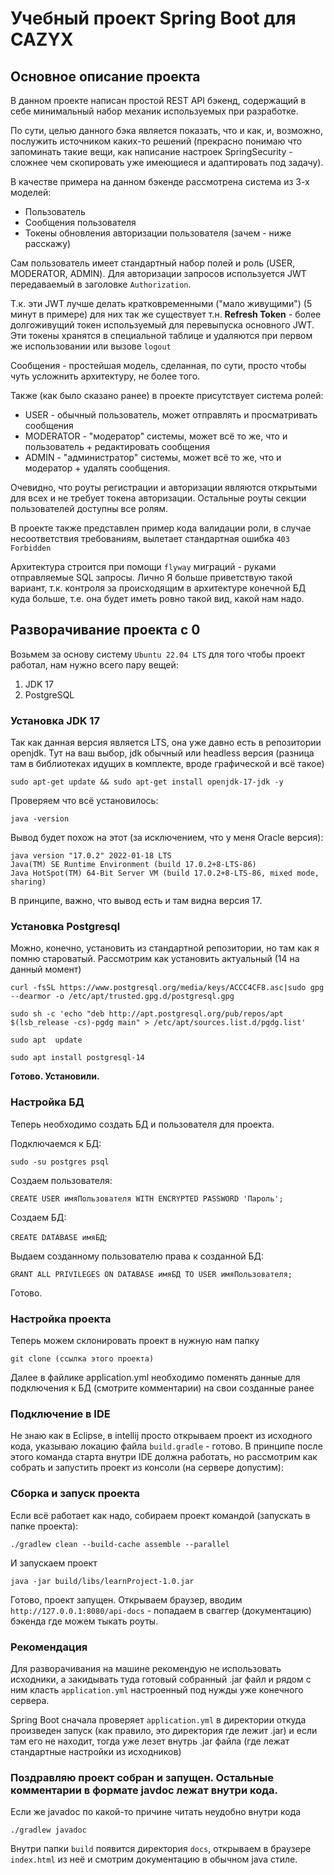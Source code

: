# Учебный проект Spring Boot для CAZYX

## Основное описание проекта

В данном проекте написан простой REST API бэкенд, содержащий в себе минимальный набор механик используемых при разработке.

По сути, целью данного бэка является показать, что и как, и, возможно, послужить источником каких-то решений (прекрасно понимаю что запоминать такие вещи, как написание настроек SpringSecurity - сложнее чем скопировать уже имеющиеся и адаптировать под задачу).

В качестве примера на данном бэкенде рассмотрена система из 3-х моделей:

* Пользователь
* Сообщения пользователя
* Токены обновления авторизации пользователя (зачем - ниже расскажу)

Сам пользователь имеет стандартный набор полей и роль (USER, MODERATOR, ADMIN).
Для авторизации запросов используется JWT передаваемый в заголовке `Authorization`.

Т.к. эти JWT лучше делать кратковременными ("мало живущими") (5 минут в примере) для них так же существует т.н.
<b>Refresh Token</b> - более долгоживущий токен используемый для перевыпуска основного JWT. Эти токены хранятся в специальной таблице и удаляются при первом же использовании или вызове `logout`

Сообщения - простейшая модель, сделанная, по сути, просто чтобы чуть усложнить архитектуру, не более того.

Также (как было сказано ранее) в проекте присутствует система ролей:

* USER - обычный пользователь, может отправлять и просматривать сообщения
* MODERATOR - "модератор" системы, может всё то же, что и пользователь + редактировать сообщения
* ADMIN - "администратор" системы, может всё то же, что и модератор + удалять сообщения.

Очевидно, что роуты регистрации и авторизации являются открытыми для всех и не требует токена авторизации. Остальные роуты секции пользователей доступны все ролям.

В проекте также представлен пример кода валидации роли, в случае несоответствия требованиям, вылетает стандартная ошибка `403 Forbidden`

Архитектура строится при помощи `flyway` миграций - руками отправляемые SQL запросы.
Лично Я больше приветствую такой вариант, т.к. контроля за происходящим в архитектуре конечной БД куда больше, т.е. она будет иметь ровно такой вид, какой нам надо.

## Разворачивание проекта с 0

Возьмем за основу систему `Ubuntu 22.04 LTS` для того чтобы проект работал, нам нужно всего пару вещей:

1) JDK 17
2) PostgreSQL

### Установка JDK 17

Так как данная версия является LTS, она уже давно есть в репозитории openjdk.
Тут на ваш выбор, jdk обычный или headless версия (разница там в библиотеках идущих в комплекте, вроде графической и всё такое)

```
sudo apt-get update && sudo apt-get install openjdk-17-jdk -y
```

Проверяем что всё установилось:

`java -version`

Вывод будет похож на этот (за исключением, что у меня Oracle версия):

```
java version "17.0.2" 2022-01-18 LTS
Java(TM) SE Runtime Environment (build 17.0.2+8-LTS-86)
Java HotSpot(TM) 64-Bit Server VM (build 17.0.2+8-LTS-86, mixed mode, sharing)

```

В принципе, важно, что вывод есть и там видна версия 17.

### Установка Postgresql

Можно, конечно, установить из стандартной репозитории, но там как я помню староватый. Рассмотрим как установить актуальный (14 на данный момент)

`curl -fsSL https://www.postgresql.org/media/keys/ACCC4CF8.asc|sudo gpg --dearmor -o /etc/apt/trusted.gpg.d/postgresql.gpg`

`sudo sh -c 'echo "deb http://apt.postgresql.org/pub/repos/apt $(lsb_release -cs)-pgdg main" > /etc/apt/sources.list.d/pgdg.list'`

`sudo apt  update`

`sudo apt install postgresql-14`

<b>Готово. Установили.</b>

### Настройка БД

Теперь необходимо создать БД и пользователя для проекта.

Подключаемся к БД:

`sudo -su postgres psql`

Создаем пользователя:

`CREATE USER имяПользователя WITH ENCRYPTED PASSWORD 'Пароль';`

Создаем БД:

`CREATE DATABASE имяБД`;

Выдаем созданному пользователю права к созданной БД:

`GRANT ALL PRIVILEGES ON DATABASE имяБД TO USER имяПользователя;`

Готово.

### Настройка проекта

Теперь можем склонировать проект в нужную нам папку

`git clone (ссылка этого проекта)`

Далее в файлике application.yml необходимо поменять данные для подключения к БД (смотрите комментарии) на свои созданные ранее

### Подключение в IDE

Не знаю как в Eclipse, в intellij просто открываем проект из исходного кода, указываю локацию файла `build.gradle` - готово. В принципе после этого команда старта внутри IDE должна работать, но рассмотрим как собрать и запустить проект из консоли (на сервере допустим):

### Сборка и запуск проекта

Если всё работает как надо, собираем проект командой (запускать в папке проекта):

`./gradlew clean --build-cache assemble --parallel`

И запускаем проект

`java -jar build/libs/learnProject-1.0.jar`

Готово, проект запущен. Открываем браузер, вводим `http://127.0.0.1:8080/api-docs` - попадаем в сваггер (документацию) бэкенда где можем тыкать роуты.

### Рекомендация

Для разворачивания на машине рекомендую не использовать исходники, а закидывать туда готовый собранный .jar файл и рядом с ним класть `application.yml` настроенный под нужды уже конечного сервера.

Spring Boot сначала проверяет `application.yml` в директории откуда произведен запуск (как правило, это директория где лежит .jar) и если там его не находит, тогда уже лезет внутрь .jar файла (где лежат стандартные настройки из исходников)

### **Поздравляю проект собран и запущен. Остальные комментарии в формате javdoc лежат внутри кода.**

Если же javadoc по какой-то причине читать неудобно внутри кода

`./gradlew javadoc`

Внутри папки `build` появится директория `docs`, открываем в браузере `index.html` из неё и смотрим документацию в обычном java стиле.